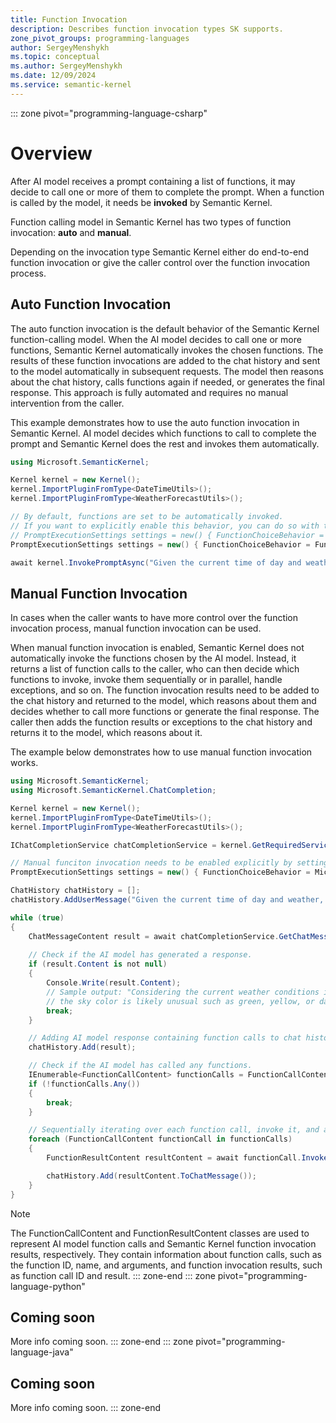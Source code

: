 ```yaml
---
title: Function Invocation
description: Describes function invocation types SK supports.
zone_pivot_groups: programming-languages
author: SergeyMenshykh
ms.topic: conceptual
ms.author: SergeyMenshykh
ms.date: 12/09/2024
ms.service: semantic-kernel
---
```

::: zone pivot="programming-language-csharp"
# Overview
After AI model receives a prompt containing a list of functions, it may decide to call one or more of them to complete the prompt. When a function is called by the model, it needs be **invoked** by Semantic Kernel.

Function calling model in Semantic Kernel has two types of function invocation: **auto** and **manual**. 

Depending on the invocation type Semantic Kernel either do end-to-end function invocation or give the caller control over the function invocation process.

## Auto Function Invocation
The auto function invocation is the default behavior of the Semantic Kernel function-calling model. When the AI model decides to call one or more functions, Semantic Kernel automatically invokes the chosen functions. 
The results of these function invocations are added to the chat history and sent to the model automatically in subsequent requests. 
The model then reasons about the chat history, calls functions again if needed, or generates the final response. 
This approach is fully automated and requires no manual intervention from the caller.

This example demonstrates how to use the auto function invocation in Semantic Kernel. AI model decides which functions to call to complete the prompt and Semantic Kernel does the rest and invokes them automatically.
```csharp
using Microsoft.SemanticKernel;

Kernel kernel = new Kernel();
kernel.ImportPluginFromType<DateTimeUtils>();
kernel.ImportPluginFromType<WeatherForecastUtils>();

// By default, functions are set to be automatically invoked.  
// If you want to explicitly enable this behavior, you can do so with the following code:  
// PromptExecutionSettings settings = new() { FunctionChoiceBehavior = FunctionChoiceBehavior.Auto(autoInvoke: true) };  
PromptExecutionSettings settings = new() { FunctionChoiceBehavior = FunctionChoiceBehavior.Auto() }; 

await kernel.InvokePromptAsync("Given the current time of day and weather, what is the likely color of the sky in Boston?", new(settings));
```

## Manual Function Invocation
In cases when the caller wants to have more control over the function invocation process, manual function invocation can be used. 

When manual function invocation is enabled, Semantic Kernel does not automatically invoke the functions chosen by the AI model. 
Instead, it returns a list of function calls to the caller, who can then decide which functions to invoke, invoke them sequentially or in parallel, handle exceptions, and so on. 
The function invocation results need to be added to the chat history and returned to the model, which reasons about them and decides whether to call more functions or generate the final response.
The caller then adds the function results or exceptions to the chat history and returns it to the model, which reasons about it.

The example below demonstrates how to use manual function invocation works.
```csharp
using Microsoft.SemanticKernel;
using Microsoft.SemanticKernel.ChatCompletion;

Kernel kernel = new Kernel();
kernel.ImportPluginFromType<DateTimeUtils>();
kernel.ImportPluginFromType<WeatherForecastUtils>();

IChatCompletionService chatCompletionService = kernel.GetRequiredService<IChatCompletionService>();

// Manual funciton invocation needs to be enabled explicitly by setting autoInvoke to false.
PromptExecutionSettings settings = new() { FunctionChoiceBehavior = Microsoft.SemanticKernel.FunctionChoiceBehavior.Auto(autoInvoke: false) };

ChatHistory chatHistory = [];
chatHistory.AddUserMessage("Given the current time of day and weather, what is the likely color of the sky in Boston?");

while (true)
{
    ChatMessageContent result = await chatCompletionService.GetChatMessageContentAsync(chatHistory, settings, kernel);
    
    // Check if the AI model has generated a response.
    if (result.Content is not null)
    {
        Console.Write(result.Content);
        // Sample output: "Considering the current weather conditions in Boston with a tornado watch in effect resulting in potential severe thunderstorms,
        // the sky color is likely unusual such as green, yellow, or dark gray. Please stay safe and follow instructions from local authorities."
        break;
    }

    // Adding AI model response containing function calls to chat history as it's required by the models to preserve the context.
    chatHistory.Add(result); 

    // Check if the AI model has called any functions.
    IEnumerable<FunctionCallContent> functionCalls = FunctionCallContent.GetFunctionCalls(result);
    if (!functionCalls.Any())
    {
        break;
    }

    // Sequentially iterating over each function call, invoke it, and add the result to the chat history.
    foreach (FunctionCallContent functionCall in functionCalls)
    {
        FunctionResultContent resultContent = await functionCall.InvokeAsync(kernel);

        chatHistory.Add(resultContent.ToChatMessage());
    }
}

```
> [!NOTE]
> The FunctionCallContent and FunctionResultContent classes are used to represent AI model function calls and Semantic Kernel function invocation results, respectively. 
> They contain information about function calls, such as the function ID, name, and arguments, and function invocation results, such as function call ID and result.
::: zone-end
::: zone pivot="programming-language-python"
## Coming soon
More info coming soon.
::: zone-end
::: zone pivot="programming-language-java"
## Coming soon
More info coming soon.
::: zone-end
